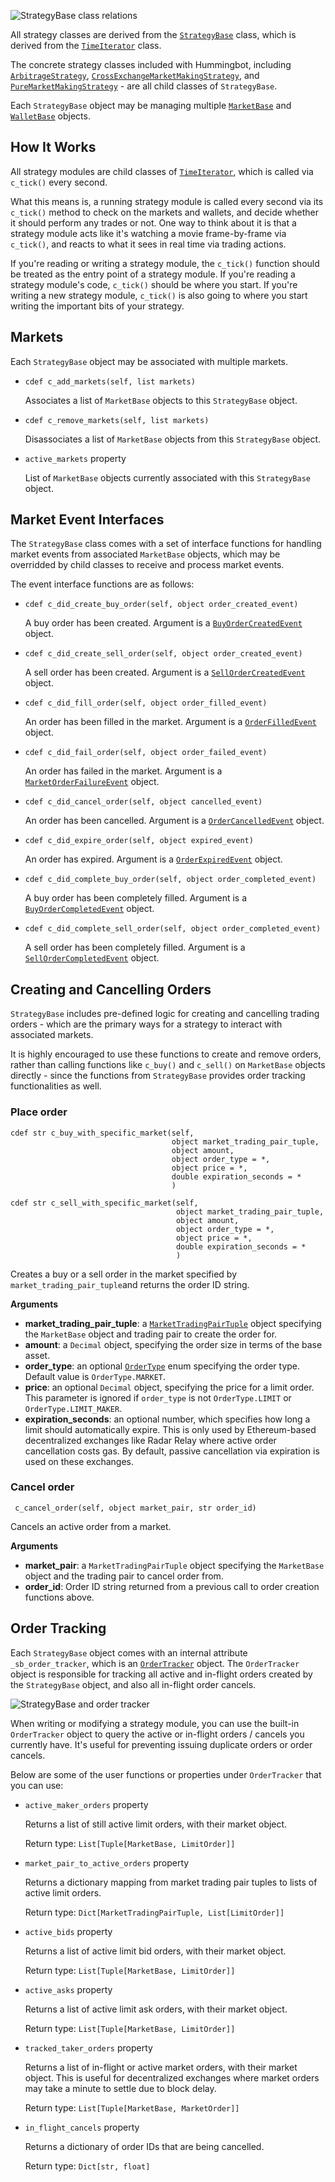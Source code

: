![StrategyBase class relations](/assets/img/strategy-uml.svg)

All strategy classes are derived from the [`StrategyBase`](https://github.com/hummingbot/hummingbot/blob/master/hummingbot/strategy/strategy_base.pyx) class, which is derived from the [`TimeIterator`](https://github.com/hummingbot/hummingbot/blob/master/hummingbot/strategy/strategy_base.pyx) class.


The concrete strategy classes included with Hummingbot, including [`ArbitrageStrategy`](https://github.com/hummingbot/hummingbot/blob/master/hummingbot/strategy/arbitrage/arbitrage.pyx), [`CrossExchangeMarketMakingStrategy`](https://github.com/hummingbot/hummingbot/blob/master/hummingbot/strategy/cross_exchange_market_making/cross_exchange_market_making.pyx), and [`PureMarketMakingStrategy`](https://github.com/hummingbot/hummingbot/blob/master/hummingbot/strategy/pure_market_making/pure_market_making.pyx) - are all child classes of `StrategyBase`.

Each `StrategyBase` object may be managing multiple [`MarketBase`](https://github.com/hummingbot/hummingbot/blob/master/hummingbot/market/market_base.pyx) and [`WalletBase`](https://github.com/hummingbot/hummingbot/blob/master/hummingbot/wallet/wallet_base.pyx) objects.

## How It Works

All strategy modules are child classes of [`TimeIterator`](https://github.com/hummingbot/hummingbot/blob/master/hummingbot/core/time_iterator.pyx), which is called via `c_tick()` every second.

What this means is, a running strategy module is called every second via its `c_tick()` method to check on the markets and wallets, and decide whether it should perform any trades or not. One way to think about it is that a strategy module acts like it's watching a movie frame-by-frame via `c_tick()`, and reacts to what it sees in real time via trading actions.

If you're reading or writing a strategy module, the `c_tick()` function should be treated as the entry point of a strategy module. If you're reading a strategy module's code, `c_tick()` should be where you start. If you're writing a new strategy module, `c_tick()` is also going to where you start writing the important bits of your strategy.

## Markets

Each `StrategyBase` object may be associated with multiple markets.

- `cdef c_add_markets(self, list markets)`

    Associates a list of `MarketBase` objects to this `StrategyBase` object.

- `cdef c_remove_markets(self, list markets)`

    Disassociates a list of `MarketBase` objects from this `StrategyBase` object.

- `active_markets` property

    List of `MarketBase` objects currently associated with this `StrategyBase` object.

## Market Event Interfaces

The `StrategyBase` class comes with a set of interface functions for handling market events from associated `MarketBase` objects, which may be overridded by child classes to receive and process market events.

The event interface functions are as follows:

- `cdef c_did_create_buy_order(self, object order_created_event)`

    A buy order has been created. Argument is a [`BuyOrderCreatedEvent`](https://github.com/hummingbot/hummingbot/blob/master/hummingbot/core/event/events.py) object.

- `cdef c_did_create_sell_order(self, object order_created_event)`

    A sell order has been created. Argument is a [`SellOrderCreatedEvent`](https://github.com/hummingbot/hummingbot/blob/master/hummingbot/core/event/events.py) object.

- `cdef c_did_fill_order(self, object order_filled_event)`

    An order has been filled in the market. Argument is a [`OrderFilledEvent`](https://github.com/hummingbot/hummingbot/blob/master/hummingbot/core/event/events.py) object.

- `cdef c_did_fail_order(self, object order_failed_event)`

    An order has failed in the market. Argument is a [`MarketOrderFailureEvent`](https://github.com/hummingbot/hummingbot/blob/master/hummingbot/core/event/events.py) object.

- `cdef c_did_cancel_order(self, object cancelled_event)`

    An order has been cancelled. Argument is a [`OrderCancelledEvent`](https://github.com/hummingbot/hummingbot/blob/master/hummingbot/core/event/events.py) object.

- `cdef c_did_expire_order(self, object expired_event)`

    An order has expired. Argument is a [`OrderExpiredEvent`](https://github.com/hummingbot/hummingbot/blob/master/hummingbot/core/event/events.py) object.

- `cdef c_did_complete_buy_order(self, object order_completed_event)`

    A buy order has been completely filled. Argument is a [`BuyOrderCompletedEvent`](https://github.com/hummingbot/hummingbot/blob/master/hummingbot/core/event/events.py) object.

- `cdef c_did_complete_sell_order(self, object order_completed_event)`

    A sell order has been completely filled. Argument is a [`SellOrderCompletedEvent`](https://github.com/hummingbot/hummingbot/blob/master/hummingbot/core/event/events.py) object.

## Creating and Cancelling Orders

`StrategyBase` includes pre-defined logic for creating and cancelling trading orders - which are the primary ways for a strategy to interact with associated markets.

It is highly encouraged to use these functions to create and remove orders, rather than calling functions like `c_buy()` and `c_sell()` on `MarketBase` objects directly - since the functions from `StrategyBase` provides order tracking functionalities as well.

### Place order
```cython
cdef str c_buy_with_specific_market(self, 
                                    object market_trading_pair_tuple,
                                    object amount,
                                    object order_type = *,
                                    object price = *,
                                    double expiration_seconds = *
                                    )

cdef str c_sell_with_specific_market(self,
                                     object market_trading_pair_tuple,
                                     object amount,
                                     object order_type = *,
                                     object price = *,
                                     double expiration_seconds = *
                                     )
```
Creates a buy or a sell order in the market specified by `market_trading_pair_tuple`and returns the order ID string.

**Arguments**

- **market_trading_pair_tuple**: a [`MarketTradingPairTuple`](https://github.com/hummingbot/hummingbot/blob/master/hummingbot/strategy/market_trading_pair_tuple.py) object specifying the `MarketBase` object and trading pair to create the order for.
- **amount**: a `Decimal` object, specifying the order size in terms of the base asset.
- **order_type**: an optional [`OrderType`](https://github.com/hummingbot/hummingbot/blob/master/hummingbot/core/event/events.py) enum specifying the order type. Default value is `OrderType.MARKET`.
- **price**: an optional `Decimal` object, specifying the price for a limit order. This parameter is ignored if `order_type` is not `OrderType.LIMIT` or `OrderType.LIMIT_MAKER`.
- **expiration_seconds**: an optional number, which specifies how long a limit should automatically expire. This is only used by Ethereum-based decentralized exchanges like Radar Relay where active order cancellation costs gas. By default, passive cancellation via expiration is used on these exchanges.

### Cancel order
```cython
 c_cancel_order(self, object market_pair, str order_id)
```
Cancels an active order from a market.

**Arguments**

- **market_pair**: a `MarketTradingPairTuple` object specifying the `MarketBase` object and the trading pair to cancel order from.
- **order_id**: Order ID string returned from a previous call to order creation functions above.

## Order Tracking

Each `StrategyBase` object comes with an internal attribute `_sb_order_tracker`, which is an [`OrderTracker`](https://github.com/hummingbot/hummingbot/blob/development/hummingbot/strategy/order_tracker.pyx) object. The `OrderTracker` object is responsible for tracking all active and in-flight orders created by the `StrategyBase` object, and also all in-flight order cancels.

![StrategyBase and order tracker](/assets/img/strategy-order-tracker.svg)

When writing or modifying a strategy module, you can use the built-in `OrderTracker` object to query the active or in-flight orders / cancels you currently have. It's useful for preventing issuing duplicate orders or order cancels.

Below are some of the user functions or properties under `OrderTracker` that you can use:

- `active_maker_orders` property

    Returns a list of still active limit orders, with their market object.

    Return type: `List[Tuple[MarketBase, LimitOrder]]`

- `market_pair_to_active_orders` property

    Returns a dictionary mapping from market trading pair tuples to lists of active limit orders.

    Return type: `Dict[MarketTradingPairTuple, List[LimitOrder]]`

- `active_bids` property

    Returns a list of active limit bid orders, with their market object.

    Return type: `List[Tuple[MarketBase, LimitOrder]]`

- `active_asks` property

    Returns a list of active limit ask orders, with their market object.

    Return type: `List[Tuple[MarketBase, LimitOrder]]`

- `tracked_taker_orders` property

    Returns a list of in-flight or active market orders, with their market object. This is useful for decentralized exchanges where market orders may take a minute to settle due to block delay.

    Return type: `List[Tuple[MarketBase, MarketOrder]]`

- `in_flight_cancels` property

    Returns a dictionary of order IDs that are being cancelled.

    Return type: `Dict[str, float]`
